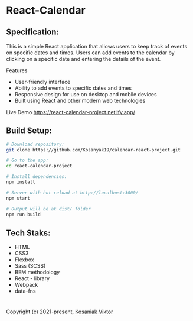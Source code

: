 <h1 style="margin-bottom:20px; margin-top:20px;">React-Calendar</h1>

## Specification:

This is a simple React application that allows users to keep track of events on specific dates and times. Users can add events to the calendar by clicking on a specific date and entering the details of the event.

Features

- User-friendly interface
- Ability to add events to specific dates and times
- Responsive design for use on desktop and mobile devices
- Built using React and other modern web technologies

Live Demo https://react-calendar-project.netlify.app/

## Build Setup:

```bash
# Download repository:
git clone https://github.com/Kosanyak19/calendar-react-project.git

# Go to the app:
cd react-calendar-project

# Install dependencies:
npm install

# Server with hot reload at http://localhost:3000/
npm start

# Output will be at dist/ folder
npm run build
```

## Tech Staks:

- HTML
- CSS3
- Flexbox
- Sass (SCSS)
- BEM methodology
- React - library
- Webpack
- data-fns

<div><h1></h1></div>

Copyright (c) 2021-present, [Kosaniak Viktor](https://github.com/Kosaniak21)
